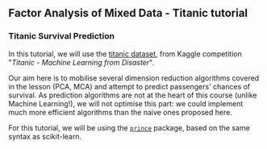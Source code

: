 ## Factor Analysis of Mixed Data - Titanic tutorial
### Titanic Survival Prediction

In this tutorial, we will use the [titanic dataset](https://www.kaggle.com/competitions/titanic/data), from Kaggle competition "_Titanic - Machine Learning from Disaster_".

Our aim here is to mobilise several dimension reduction algorithms covered in the lesson (PCA, MCA) and attempt to predict passengers' chances of survival.
As prediction algorithms are not at the heart of this course (unlike Machine Learning!), we will not optimise this part: we could implement much more efficient algorithms than the naive ones proposed here.

For this tutorial, we will be using the [`prince`](https://maxhalford.github.io/prince/) package, based on the same syntax as scikit-learn.